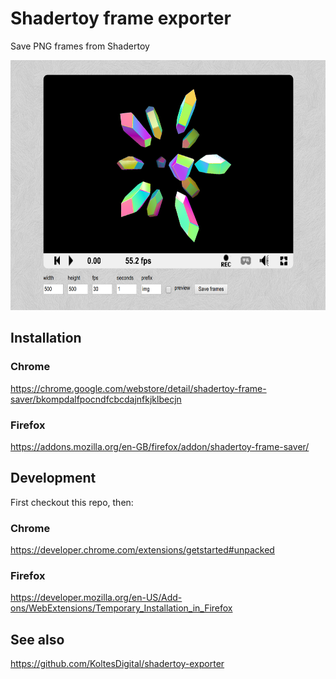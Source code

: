 # Shadertoy frame exporter

Save PNG frames from Shadertoy

<img src="/screenshot.png?raw=true" alt="Screenshot" width="640" height="400" />

## Installation

### Chrome
https://chrome.google.com/webstore/detail/shadertoy-frame-saver/bkompdalfpocndfcbcdajnfkjklbecjn

### Firefox
https://addons.mozilla.org/en-GB/firefox/addon/shadertoy-frame-saver/

## Development

First checkout this repo, then:

### Chrome
https://developer.chrome.com/extensions/getstarted#unpacked

### Firefox
https://developer.mozilla.org/en-US/Add-ons/WebExtensions/Temporary_Installation_in_Firefox

## See also
https://github.com/KoltesDigital/shadertoy-exporter
